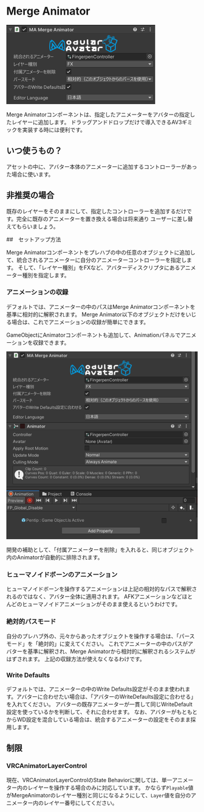 ﻿# Merge Animator

![Merge Animator](merge-animator.png)

Merge Animatorコンポーネントは、指定したアニメーターをアバターの指定したレイヤーに追加します。
ドラッグアンドドロップだけで導入できるAV3ギミックを実装する時には便利です。

## いつ使うもの？

アセットの中に、アバター本体のアニメーターに追加するコントローラーがあった場合に使います。

## 非推奨の場合

既存のレイヤーをそのままにして、指定したコントローラーを追加するだけです。完全に既存のアニメーターを置き換える場合は将来通り
ユーザーに差し替えてもらいましょう。

##　セットアップ方法

Merge Animatorコンポーネントをプレハブの中の任意のオブジェクトに追加して、統合されるアニメーターに自分のアニメーターコントローラーを指定します。
そして、「レイヤー種別」をFXなど、アバターディスクリプタにあるアニメーター種別を指定します。

### アニメーションの収録

デフォルトでは、アニメーターの中のパスはMerge Animatorコンポーネントを基準に相対的に解釈されます。
Merge Animator以下のオブジェクトだけをいじる場合は、これでアニメーションの収録が簡単にできます。

GameObjectにAnimatorコンポーネントも追加して、Animationパネルでアニメーションを収録できます。

![Recording an animation using Merge Animator](merge-animator-record.png)

開発の補助として、「付属アニメーターを削除」を入れると、同じオブジェクト内のAnimatorが自動的に排除されます。

### ヒューマノイドボーンのアニメーション

ヒューマノイドボーンを操作するアニメーションは上記の相対的なパスで解釈されるのではなく、アバター全体に適用されます。
AFKアニメーションなどほとんどのヒューマノイドアニメーションがそのまま使えるというわけです。

### 絶対的パスモード

自分のプレハブ外の、元々からあったオブジェクトを操作する場合は、「パースモード」を「絶対的」に変えてください。
これでアニメーターの中のパスがアバターを基準に解釈され、Merge Animatorから相対的に解釈されるシステムがはずされます。
上記の収録方法が使えなくなるわけです。

### Write Defaults

デフォルトでは、アニメーターの中のWrite Defaults設定がそのまま使われます。アバターに合わせたい場合は、「アバターのWriteDefaults設定に合わせる」を入れてください。
アバターの既存アニメーターが一貫して同じWriteDefault設定を使っているかを判断して、それに合わせます。
なお、アバターがもともとからWD設定を混合している場合は、統合するアニメーターの設定をそのまま採用します。

## 制限

### VRCAnimatorLayerControl

現在、VRCAnimatorLayerControlのState Behaviorに関しては、単一アニメーター内のレイヤーを操作する場合のみに対応しています。
かならず`Playable`値がMergeAnimatorのレイヤー種別と同じになるようにして、`Layer`値を自分のアニメーター内のレイヤー番号にしてください。